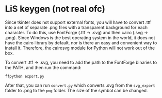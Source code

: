 # LiS keygen (not real ofc)

Since tkinter does not support external fonts, you will have to convert .ttf into a set of separate .png files with a transparent background for each character. To do this, use FontForge (.ttf -> .svg) and then cairo (.svg -> .png). Since Windows is the best operating system in the world, it does not have the cairo library by default, nor is there an easy and convenient way to install it. Therefore, the cairosvg module for Python will not work out of the box. 

To convert .ttf -> .svg, you need to add the path to the FontForge binaries to the PATH, and then run the command:

```ffpython export.py```

After that, you can run ```convert.py``` which converts .svg from the ```svg_export``` folder to .png to the ```png``` folder. The size of the symbol can be changed.